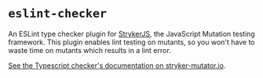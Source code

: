 # `eslint-checker`

An ESLint type checker plugin for [StrykerJS](https://stryker-mutator.io), the JavaScript Mutation testing framework.
This plugin enables lint testing on mutants, so you won't have to waste time on mutants which results in a lint error.

[See the Typescript checker's documentation on stryker-mutator.io](https://stryker-mutator.io/docs/stryker-js/typescript-checker).
